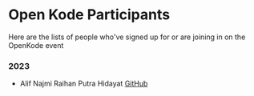 # Open Kode Participants

Here are the lists of people who've signed up for or are joining in on the OpenKode event

### 2023

- Alif Najmi Raihan Putra Hidayat [GitHub](https://github.com/raihannajmi)
